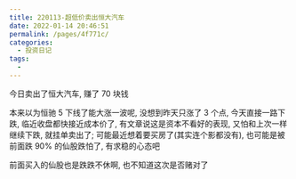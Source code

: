```yaml
---
title: 220113-超低价卖出恒大汽车
date: 2022-01-14 20:46:51
permalink: /pages/4f771c/
categories:
  - 投资日记
tags:
  -
---
```


今日卖出了恒大汽车, 赚了 70 块钱

本来以为恒驰 5 下线了能大涨一波呢, 没想到昨天只涨了 3 个点, 今天直接一路下跌, 临近收盘都快接近成本价了, 有文章说这是资本不看好的表现, 又怕和上次一样继续下跌, 就挂单卖出了; 可能最近想着要买房了(其实连个影都没有), 也可能是被前面跌 90% 的仙股跌怕了, 有求稳的心态吧

前面买入的仙股也是跌跌不休啊, 也不知道这次是否赌对了

